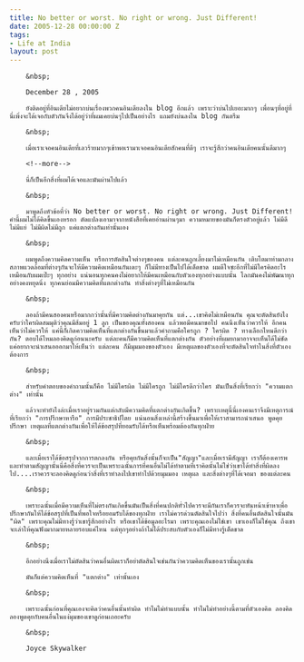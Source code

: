 ```yaml
---
title: No better or worst. No right or wrong. Just Different!
date: 2005-12-28 00:00:00 Z
tags:
- Life at India
layout: post
---
```


<div class="bvMsg" id="msgcns!1CF2EC57E79217F6!974">

		&nbsp;

		December 28 , 2005

		ยังติดอยู่ที่อินเดียไม่อยากบ่นเรื่องพวกคนอินเดียลงใน blog อีกแล้ว เพราะว่าบ่นไปเยอะมากๆ เพื่อนๆที่อยู่ที่นี่เพิ่งจะได้เจอกับตัวกันจึงได้อยู่ว่าที่ผมเคยบ่นๆไปเป็นอย่างไร แถมยังบ่นลงใน blog กันตรึม

		&nbsp;

		เมื่อเราเจอคนอินเดียที่เลวร้ายมากๆเข้าพอเรามาเจอคนอินเดียสักคนที่ดีๆ เราจะรู้สึกว่าคนอินเดียคนนั้นดีมากๆ

		<!--more-->

		นี่ก็เป็นอีกสิ่งที่ผมได้เจอและมันผ่านไปแล้ว

		&nbsp;

		มาพูดถึงหัวข้อที่ว่า No better or worst. No right or wrong. Just Different! คำนี้ผมไม่ได้คิดขึ้นเองหรอก ดัดแปลงเอามาจากหนังสือที่เคยอ่านผ่านๆมา ความหมายของมันก็ตรงตัวอยู่แล้ว ไม่มีดีไม่มีแย่ ไม่มีผิดไม่มีถูก แค่แตกต่างกันเท่านั้นเอง

		&nbsp;

		ผมพูดถึงความคิดความเห็น หรือการตัดสินใจต่างๆของคน แต่ละคนถูกเลี้ยงมาไม่เหมือนกัน เติบโตมาท่ามกลางสภาพแวดล้อมที่ต่างๆกันจะให้มีความคิดเหมือนกันเดะๆ ก็ไม่มีทางเป็นไปได้เด็ดขาด ผมดีใจซะอีกที่ไม่มีใครคิดอะไรเหมือนกับผมเป๊ะๆ ทุกอย่าง แน่นอนทุกคนคงไม่อยากให้มีคนเหมือนกับตัวเองทุกอย่างแบบนั้น โลกมันคงไม่พัฒนาทุกอย่างคงหยุดนิ่ง ทุกคนย่อมมีความคิดที่แตกต่างกัน ทำสิ่งต่างๆที่ไม่เหมือนกัน

		&nbsp;

		ลองถ้ามีคนสองคนหรือมากกว่านั้นที่มีความคิดต่างกันมาคุยกัน แต่...เขาคิดไม่เหมือนกัน คุณจะตัดสินยังไงครับว่าใครผิดสมมุติว่าคุณมีส้มอยู่ 1 ลูก เป็นของคุณทั้งสองคน แล้วพอมีคนมาขอไป คนนึงเห็นว่าควรให้ อีกคนเห็นว่าไม่ควรให้ แค่นี้ก็เกิดความคิดเห็นที่แตกต่างกันขึ้นมาแล้วคำถามคือใครถูก ? ใครผิด ? ทางเลือกไหนดีกว่ากัน? ตอบได้ไหมลองคิดดูก่อนนะครับ แต่ละคนก็มีความคิดเห็นที่แตกต่างกัน ตัวอย่างที่ผมยกมาอาจจะเห็นได้ไม่ชัด แค่อยากจะนำเสนอออกมาให้เห็นว่า แต่ละคน ก็มีมุมมองของตัวเอง มีเหตุผลของตัวเองที่จะตัดสินใจทำในสิ่งที่ตัวเองต้องการ

		&nbsp;

		สำหรับคำตอบของคำถามนั้นก็คือ ไม่มีใครผิด ไม่มีใครถูก ไม่มีใครดีกว่าใคร มันเป็นสิ่งที่เรียกว่า "ความแตกต่าง" เท่านั้น  

		แล้วจะทำยังไงล่ะเมื่อเราอยู่รวมกันแต่กลับมีความคิดที่แตกต่างกันเกิดขึ้น? เพราะเหตุนี้นี่เองคนเราจึงมีเหตุการณ์ที่เรียกว่า "การปรึกษาหารือ" การมีประชาธิปไตย แน่นอนสิ่งเหล่านี้สร้างขึ้นมาเพื่อให้เราสามารถนำเสนอ พูดคุย ปรึกษา เหตุผลที่แตกต่างกันเพื่อให้ได้ข้อสรุปที่ยอมรับได้หรือเห็นพร้อมต้องกันทุกฝ่าย

		&nbsp;

		และเมื่อเราได้ข้อสรุปจากการตกลงกัน หรือคุยกันสิ่งนั้นก็จะเป็น"สัญญา"และเมื่อเรามีสัญญา เราก็ต้องเคารพและทำตามสัญญานั้นนี่คือสิ่งที่ควรจะเป็นเพราะฉนั้นการที่คนอื่นไม่ได้ทำตามที่เราคิดนั้นไม่ใช่ว่าเขาได้ทำสิ่งที่ผิดลงไป....เราควรจะลองคิดดูก่อนว่าสิ่งที่เราทำลงไปเขาทำไปด้วยมุมมอง เหตุผล และสิ่งต่างๆที่ได้เจอมา ของแต่ละคน

		&nbsp;

		เพราะฉนั้นเมื่อมีความเห็นที่ไม่ตรงกันเกิดขึ้นมันเป็นสิ่งที่คนปกติทั่วไปควรจะมีกันเราก็ควรจะหันหน้าเข้าหาเพื่อปรึกษากันให้ได้ข้อสรุปที่เป็นที่พอใจหรือยอมรับได้ของทุกฝ่าย เราไม่ควรด่วนตัดสินใจไปว่า สิ่งที่คนอื่นตัดสินใจนั้นมัน "ผิด" เพราะคุณไม่มีทางรู้ว่าเขารู้สึกอย่างไร หรือเขาได้ข้อมูลอะไรมา เพราะคุณเองไม่ใช่เขา เขาเองก็ไม่ใช่คุณ ถึงเขาจะเล่าให้คุณฟังมากมายหลายรอบแค่ไหน แต่ทุกๆอย่างถ้าไม่ได้ประสบกับตัวเองก็ไม่มีทางรู้เด็ดขาด

		&nbsp;

		อีกอย่างนึงเมื่อเราไม่ตัดสินว่าคนอื่นผิดเราก็อย่าตัดสินใจเช่นกันว่าความคิดเห็นของเรานั้นถูกเช่น  

		มันก็แต่ความคิดเห็นที่ "แตกต่าง" เท่านั้นเอง

		&nbsp;

		เพราะฉนั้นก่อนที่คุณเองจะคิดว่าคนอื่นนั้นทำผิด ทำไมไม่ทำแบบนั้น ทำไมไม่ทำอย่างนี้ตามที่ตัวเองคิด ลองคิดลองพูดคุยกับคนอื่นในแง่มุมของเขาดูก่อนเถอะครับ

		&nbsp;

		Joyce Skywalker

</div>